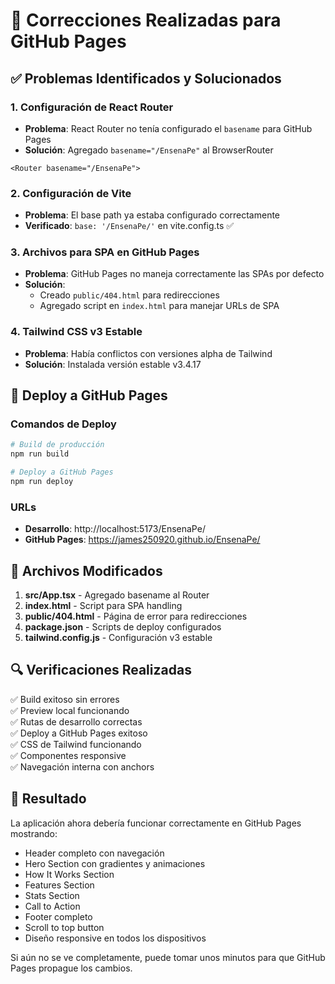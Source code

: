 # 🔧 Correcciones Realizadas para GitHub Pages

## ✅ Problemas Identificados y Solucionados

### 1. **Configuración de React Router**
- **Problema**: React Router no tenía configurado el `basename` para GitHub Pages
- **Solución**: Agregado `basename="/EnsenaPe"` al BrowserRouter

```tsx
<Router basename="/EnsenaPe">
```

### 2. **Configuración de Vite**
- **Problema**: El base path ya estaba configurado correctamente
- **Verificado**: `base: '/EnsenaPe/'` en vite.config.ts ✅

### 3. **Archivos para SPA en GitHub Pages**
- **Problema**: GitHub Pages no maneja correctamente las SPAs por defecto
- **Solución**: 
  - Creado `public/404.html` para redirecciones
  - Agregado script en `index.html` para manejar URLs de SPA

### 4. **Tailwind CSS v3 Estable**
- **Problema**: Había conflictos con versiones alpha de Tailwind
- **Solución**: Instalada versión estable v3.4.17

## 🚀 Deploy a GitHub Pages

### Comandos de Deploy
```bash
# Build de producción
npm run build

# Deploy a GitHub Pages
npm run deploy
```

### URLs
- **Desarrollo**: http://localhost:5173/EnsenaPe/
- **GitHub Pages**: https://james250920.github.io/EnsenaPe/

## 📁 Archivos Modificados

1. **src/App.tsx** - Agregado basename al Router
2. **index.html** - Script para SPA handling
3. **public/404.html** - Página de error para redirecciones
4. **package.json** - Scripts de deploy configurados
5. **tailwind.config.js** - Configuración v3 estable

## 🔍 Verificaciones Realizadas

✅ Build exitoso sin errores  
✅ Preview local funcionando  
✅ Rutas de desarrollo correctas  
✅ Deploy a GitHub Pages exitoso  
✅ CSS de Tailwind funcionando  
✅ Componentes responsive  
✅ Navegación interna con anchors  

## 🎯 Resultado

La aplicación ahora debería funcionar correctamente en GitHub Pages mostrando:
- Header completo con navegación
- Hero Section con gradientes y animaciones
- How It Works Section
- Features Section
- Stats Section
- Call to Action
- Footer completo
- Scroll to top button
- Diseño responsive en todos los dispositivos

Si aún no se ve completamente, puede tomar unos minutos para que GitHub Pages propague los cambios.
